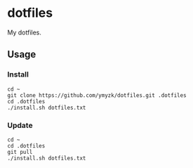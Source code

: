 # dotfiles
My dotfiles.

## Usage
### Install
```
cd ~
git clone https://github.com/ymyzk/dotfiles.git .dotfiles
cd .dotfiles
./install.sh dotfiles.txt
```

### Update
```
cd ~
cd .dotfiles
git pull
./install.sh dotfiles.txt
```
